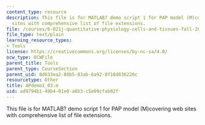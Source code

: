 ```yaml
---
content_type: resource
description: This file is for MATLAB? demo script 1 for PAP model (M)covering web
  sites with comprehensive list of file extensions.
file: /courses/6-021j-quantitative-physiology-cells-and-tissues-fall-2004/ad9794b149b401e0a6b3c5e09cfab92f_APdemo1_03.m
file_type: text/plain
learning_resource_types:
- Tools
license: https://creativecommons.org/licenses/by-nc-sa/4.0/
ocw_type: OCWFile
parent_title: Tools
parent_type: CourseSection
parent_uid: 8d033ea2-80b5-83ab-6a92-0f16d036220c
resourcetype: Other
title: APdemo1_03.m
uid: ad9794b1-49b4-01e0-a6b3-c5e09cfab92f
---
```

This file is for MATLAB? demo script 1 for PAP model (M)covering web sites with comprehensive list of file extensions.